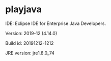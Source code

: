 # playjava

IDE: Eclipse IDE for Enterprise Java Developers. 

Version: 2019-12 (4.14.0)

Build id: 20191212-1212

JRE version: jre1.8.0_74
